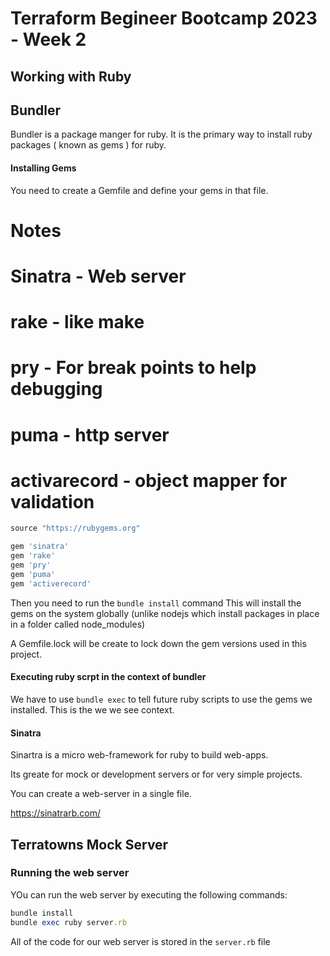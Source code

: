 # Terraform Begineer Bootcamp 2023 - Week 2

## Working with Ruby

## Bundler

Bundler is a package manger for ruby.
It is the primary way to install ruby packages ( known as gems ) for ruby.

#### Installing Gems

You need to create a Gemfile and define your gems in that file.

# Notes
# Sinatra - Web server 
# rake - like make
# pry - For break points to help debugging
# puma - http server
# activarecord - object mapper for validation

```rb
source "https://rubygems.org"

gem 'sinatra'
gem 'rake'
gem 'pry'
gem 'puma'
gem 'activerecord'
```

Then you need to run the `bundle install` command
This will install the gems on the system globally (unlike nodejs which install packages in place in a folder called node_modules)

A Gemfile.lock will be create to lock down the gem versions used in this project.


#### Executing ruby scrpt in the context of bundler

We have to use `bundle exec` to tell future ruby scripts to use the gems we installed.
This is the we we see context.


#### Sinatra
Sinartra is a micro web-framework for ruby to build web-apps.

Its greate for mock or development servers or for very simple projects.

You can create a web-server in a single file.


https://sinatrarb.com/

## Terratowns Mock Server


### Running the web server

YOu can run the web server by executing the following commands:

```rb
bundle install
bundle exec ruby server.rb
```

All of the code for our web server is stored in the `server.rb` file
